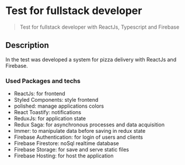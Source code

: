 # Test for fullstack developer
> Test for fullstack developer with ReactJs, Typescript and Firebase

## Description
In the test was developed a system for pizza delivery with ReactJs and Firebase.

### Used Packages and techs

- ReactJs: for frontend 
- Styled Components: style frontend
- polished: manage applications colors
- React Toastify: notifications
- ReduxJs: for application state
- Redux Saga: for asynchronous processes and data acquisition
- Immer: to manipulate data before saving in redux state
- Firebase Authentication: for login of users and clients
- Firebase Firestore: noSql realtime database
- Firebase Storage: for save and serve static files 
- Firebase Hosting: for host the application


